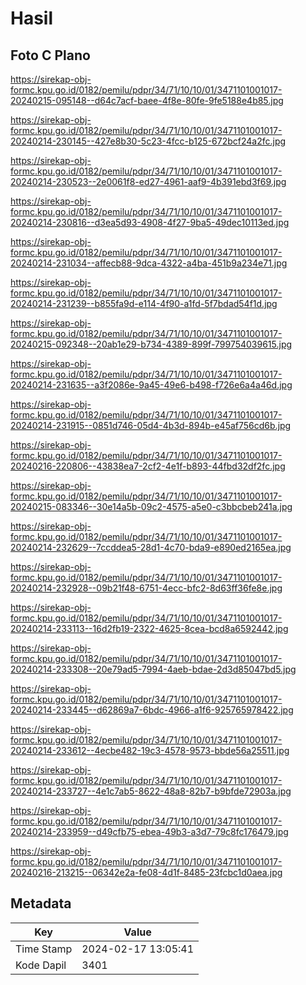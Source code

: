# Hasil

## Foto C Plano

https://sirekap-obj-formc.kpu.go.id/0182/pemilu/pdpr/34/71/10/10/01/3471101001017-20240215-095148--d64c7acf-baee-4f8e-80fe-9fe5188e4b85.jpg

https://sirekap-obj-formc.kpu.go.id/0182/pemilu/pdpr/34/71/10/10/01/3471101001017-20240214-230145--427e8b30-5c23-4fcc-b125-672bcf24a2fc.jpg

https://sirekap-obj-formc.kpu.go.id/0182/pemilu/pdpr/34/71/10/10/01/3471101001017-20240214-230523--2e0061f8-ed27-4961-aaf9-4b391ebd3f69.jpg

https://sirekap-obj-formc.kpu.go.id/0182/pemilu/pdpr/34/71/10/10/01/3471101001017-20240214-230816--d3ea5d93-4908-4f27-9ba5-49dec10113ed.jpg

https://sirekap-obj-formc.kpu.go.id/0182/pemilu/pdpr/34/71/10/10/01/3471101001017-20240214-231034--affecb88-9dca-4322-a4ba-451b9a234e71.jpg

https://sirekap-obj-formc.kpu.go.id/0182/pemilu/pdpr/34/71/10/10/01/3471101001017-20240214-231239--b855fa9d-e114-4f90-a1fd-5f7bdad54f1d.jpg

https://sirekap-obj-formc.kpu.go.id/0182/pemilu/pdpr/34/71/10/10/01/3471101001017-20240215-092348--20ab1e29-b734-4389-899f-799754039615.jpg

https://sirekap-obj-formc.kpu.go.id/0182/pemilu/pdpr/34/71/10/10/01/3471101001017-20240214-231635--a3f2086e-9a45-49e6-b498-f726e6a4a46d.jpg

https://sirekap-obj-formc.kpu.go.id/0182/pemilu/pdpr/34/71/10/10/01/3471101001017-20240214-231915--0851d746-05d4-4b3d-894b-e45af756cd6b.jpg

https://sirekap-obj-formc.kpu.go.id/0182/pemilu/pdpr/34/71/10/10/01/3471101001017-20240216-220806--43838ea7-2cf2-4e1f-b893-44fbd32df2fc.jpg

https://sirekap-obj-formc.kpu.go.id/0182/pemilu/pdpr/34/71/10/10/01/3471101001017-20240215-083346--30e14a5b-09c2-4575-a5e0-c3bbcbeb241a.jpg

https://sirekap-obj-formc.kpu.go.id/0182/pemilu/pdpr/34/71/10/10/01/3471101001017-20240214-232629--7ccddea5-28d1-4c70-bda9-e890ed2165ea.jpg

https://sirekap-obj-formc.kpu.go.id/0182/pemilu/pdpr/34/71/10/10/01/3471101001017-20240214-232928--09b21f48-6751-4ecc-bfc2-8d63ff36fe8e.jpg

https://sirekap-obj-formc.kpu.go.id/0182/pemilu/pdpr/34/71/10/10/01/3471101001017-20240214-233113--16d2fb19-2322-4625-8cea-bcd8a6592442.jpg

https://sirekap-obj-formc.kpu.go.id/0182/pemilu/pdpr/34/71/10/10/01/3471101001017-20240214-233308--20e79ad5-7994-4aeb-bdae-2d3d85047bd5.jpg

https://sirekap-obj-formc.kpu.go.id/0182/pemilu/pdpr/34/71/10/10/01/3471101001017-20240214-233445--d62869a7-6bdc-4966-a1f6-925765978422.jpg

https://sirekap-obj-formc.kpu.go.id/0182/pemilu/pdpr/34/71/10/10/01/3471101001017-20240214-233612--4ecbe482-19c3-4578-9573-bbde56a25511.jpg

https://sirekap-obj-formc.kpu.go.id/0182/pemilu/pdpr/34/71/10/10/01/3471101001017-20240214-233727--4e1c7ab5-8622-48a8-82b7-b9bfde72903a.jpg

https://sirekap-obj-formc.kpu.go.id/0182/pemilu/pdpr/34/71/10/10/01/3471101001017-20240214-233959--d49cfb75-ebea-49b3-a3d7-79c8fc176479.jpg

https://sirekap-obj-formc.kpu.go.id/0182/pemilu/pdpr/34/71/10/10/01/3471101001017-20240216-213215--06342e2a-fe08-4d1f-8485-23fcbc1d0aea.jpg


## Metadata

| Key        | Value               |
| ---------- | ------------------- |
| Time Stamp | 2024-02-17 13:05:41 |
| Kode Dapil | 3401                |



